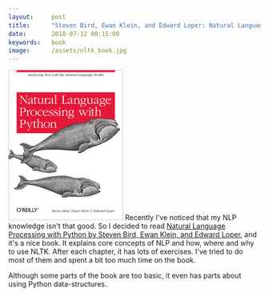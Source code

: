 ```yaml
---
layout:     post
title:      "Steven Bird, Ewan Klein, and Edward Loper: Natural Language Processing with Python"
date:       2018-07-12 00:15:00
keywords:   book
image:      /assets/nltk_book.jpg
---
```


![book cover white](/assets/nltk_book.jpg) Recently I've noticed that my NLP knowledge isn't that good.
So I decided to read [Natural Language Processing with Python by Steven Bird, Ewan Klein, and Edward Loper](http://www.nltk.org/book/),
and it's a nice book. It explains core concepts of NLP and how, where and why to use NLTK.
After each chapter, it has lots of exercises. I've tried to do most of them and spent a bit too much time on the book.

Although some parts of the book are too basic, it even has parts about using Python data-structures.
